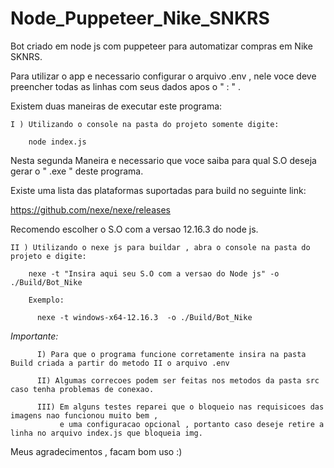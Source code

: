 # Node_Puppeteer_Nike_SNKRS

Bot criado em node js com puppeteer para automatizar compras em Nike SKNRS.

Para utilizar o app e necessario configurar o arquivo .env , nele voce deve preencher todas as linhas com seus dados apos o " : " .

Existem duas maneiras de executar este programa:
  
    I ) Utilizando o console na pasta do projeto somente digite:
  
        node index.js
      
Nesta segunda Maneira e necessario que voce saiba para qual S.O deseja gerar o " .exe " deste programa.

Existe uma lista das plataformas suportadas para build no seguinte link:

  https://github.com/nexe/nexe/releases

Recomendo escolher o S.O com a versao 12.16.3 do node js.
      
    II ) Utilizando o nexe js para buildar , abra o console na pasta do projeto e digite:
    
        nexe -t "Insira aqui seu S.O com a versao do Node js" -o ./Build/Bot_Nike
        
        Exemplo:
          
          nexe -t windows-x64-12.16.3  -o ./Build/Bot_Nike
          
*Importante:*

          I) Para que o programa funcione corretamente insira na pasta Build criada a partir do metodo II o arquivo .env
          
          II) Algumas correcoes podem ser feitas nos metodos da pasta src caso tenha problemas de conexao.
          
          III) Em alguns testes reparei que o bloqueio nas requisicoes das imagens nao funcionou muito bem ,
               e uma configuracao opcional , portanto caso deseje retire a linha no arquivo index.js que bloqueia img.
      
Meus agradecimentos , facam bom uso :)
